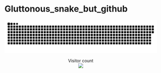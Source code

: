 # Gluttonous_snake_but_github
<a href=#><img src="contributions.svg"></a>

<p align="center"> 
  Visitor count<br>
  <img src="https://profile-counter.glitch.me/Lele962/count.svg" />
</p>

